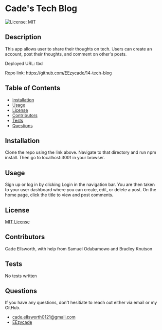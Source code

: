 # Cade's Tech Blog

[![License: MIT](https://img.shields.io/badge/License-MIT-yellow.svg)](https://opensource.org/licenses/MIT)

## Description
    
This app allows user to share their thoughts on tech. Users can create an account, post their thoughts, and comment on other's posts.

Deployed URL: tbd

Repo link: https://github.com/EEzycade/14-tech-blog

## Table of Contents

* [Installation](#installation)
* [Usage](#usage)
* [License](#license)
* [Contributors](#contributors)
* [Tests](#tests)
* [Questions](#questions)

## Installation
    
Clone the repo using the link above. Navigate to that directory and run npm install. Then go to localhost:3001 in your browser.

## Usage
    
Sign up or log in by clicking Login in the navigation bar. You are then taken to your user dashboard where you can create, edit, or delete a post. On the home page, click the title to view and post comments.

## License
    
[MIT License](https://opensource.org/licenses/MIT)

## Contributors
    
Cade Ellsworth, with help from Samuel Odubamowo and Bradley Knutson

## Tests
    
No tests written

## Questions
    
If you have any questions, don't hesitiate to reach out either via email or my GitHub. 
* cade.ellsworth0121@gmail.com
* [EEzycade](https://github.com/EEzycade)
